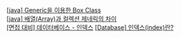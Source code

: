 [[java] Generic을 이용한 Box Class](https://sabarada.tistory.com/126)  
[[java] 배열(Array)과 컬렉션 제네릭의 차이](https://sabarada.tistory.com/123)  
[[면접 대비] 데이터베이스 - 인덱스](https://velog.io/@syleemk/%EB%A9%B4%EC%A0%91-%EB%8C%80%EB%B9%84-%EB%8D%B0%EC%9D%B4%ED%84%B0%EB%B2%A0%EC%9D%B4%EC%8A%A4-%EC%9D%B8%EB%8D%B1%EC%8A%A4)
[[Database] 인덱스(index)란?](https://mangkyu.tistory.com/96)
